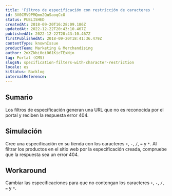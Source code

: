 ```yaml
---
title: 'Filtros de especificación con restricción de caracteres '
id: 3V0CMV9PMQmm2QuSaoqCcO
status: PUBLISHED
createdAt: 2018-09-20T16:28:09.186Z
updatedAt: 2022-12-22T20:43:10.467Z
publishedAt: 2022-12-22T20:43:10.467Z
firstPublishedAt: 2018-09-20T18:41:36.479Z
contentType: knownIssue
productTeam: Marketing & Merchandising
author: 2mXZkbi0oi061KicTExNjo
tag: Portal (CMS)
slugEN: specification-filters-with-character-restriction
locale: es
kiStatus: Backlog
internalReference: 
---
```


## Sumario

Los filtros de especificación generan una URL que no es reconocida por el portal y reciben la respuesta error 404.

## Simulación

Cree una especificación en su tienda con los caracteres `+`, `-`, `/`, `=` y `*`. Al filtrar los productos en el sitio web por la especificación creada, compruebe que la respuesta sea un error 404.


## Workaround

Cambiar las especificaciones para que no contengan los caracteres `+`, `-`, `/`, `=` y `*`.

